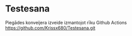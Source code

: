 # Testesana

Piegādes konveijera izveide izmantojot rīku Github Actions
https://github.com/Krissx680/Testesana.git
